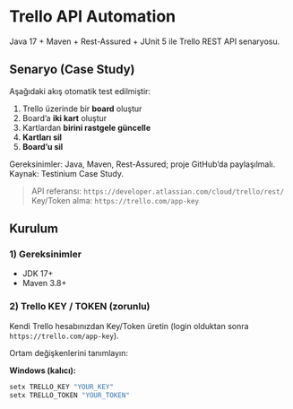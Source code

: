 # Trello API Automation

Java 17 + Maven + Rest-Assured + JUnit 5 ile Trello REST API senaryosu.

## Senaryo (Case Study)
Aşağıdaki akış otomatik test edilmiştir:
1. Trello üzerinde bir **board** oluştur
2. Board’a **iki kart** oluştur
3. Kartlardan **birini rastgele güncelle**
4. **Kartları sil**
5. **Board’u sil**

Gereksinimler: Java, Maven, Rest-Assured; proje GitHub’da paylaşılmalı. Kaynak: Testinium Case Study.  
> API referansı: `https://developer.atlassian.com/cloud/trello/rest/`  
> Key/Token alma: `https://trello.com/app-key`

## Kurulum

### 1) Gereksinimler
- JDK 17+
- Maven 3.8+

### 2) Trello KEY / TOKEN (zorunlu)
Kendi Trello hesabınızdan Key/Token üretin (login olduktan sonra `https://trello.com/app-key`).

Ortam değişkenlerini tanımlayın:

**Windows (kalıcı):**
```bat
setx TRELLO_KEY "YOUR_KEY"
setx TRELLO_TOKEN "YOUR_TOKEN"
